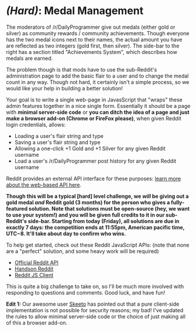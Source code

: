 # [](#HardIcon) *(Hard)*: Medal Management

The moderators of /r/DailyProgrammer give out medals (either gold or silver) as community rewards / community achievements. Though everyone has the two medal icons next to their names, the actual amount you have are reflected as two integers (gold first, then silver). The side-bar to the right has a section titled "Achievements System", which describes how medals are earned.

The problem though is that mods have to use the sub-Reddit's administration page to add the basic flair to a user and to change the medal count in any way. Though not hard, it certainly isn't a simple process, so we would like your help in building a better solution!

Your goal is to write a single web-page in JavasScript that "wraps" these admin features together in a nice single form. Essentially it should be a page with **minimal server-side code** or **you can ditch the idea of a page and just make a browser add-on (Chrome or FireFox please)**, when given Reddit login credentials, allows:

* Loading a user's flair string and type
* Saving a user's flair string and type
* Allowing a one-click +1 Gold and +1 Silver for any given Reddit username
* Load a user's /r/DailyProgrammer post history for any given Reddit username

Reddit provides an external API interface for these purposes: [learn more about the web-based API here](http://www.reddit.com/dev/api).

**Though this will be a typical [hard] level challenge, we _will_ be giving out a gold medal _and_ Reddit gold (3 months) for the person who gives a fully-featured solution. Note that solutions must be open-source (hey, we want to use your system!) and you will be given full credits to it in our sub-Reddit's side-bar. Starting from today (Friday), all solutions are due in exactly 7 days: the competition ends at 11:55pm, American pacific time, UTC−8. It'll take about day to confirm who wins.**

To help get started, check out these Reddit JavaScript APIs: (note that none are a "perfect" solution, and some heavy work will be required)

* [Official Reddit API](http://www.reddit.com/dev/api)
* [Handson Reddit](https://github.com/timisbusy/handson-reddit)
* [Reddit JS Client](https://github.com/tommyvyo/reddit-js-client)

This is quite a big challenge to take on, so I'll be much more involved with responding to questions and comments. Good luck, and have fun!

**Edit 1:** Our awesome user [Skeeto](http://www.reddit.com/r/dailyprogrammer/comments/1dk7c7/05213_challenge_121_hard_medal_management/c9r4obj) has pointed out that a pure client-side implementation is not possible for security reasons; my bad! I've updated the rules to allow minimal server-side code or the choice of just making all of this a browser add-on.